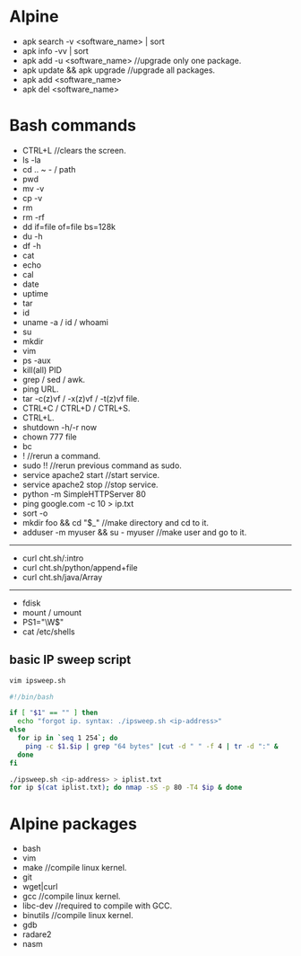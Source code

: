 # Alpine

* apk search -v <software_name> | sort
* apk info -vv | sort
* apk add -u <software_name> //upgrade only one package.
* apk update && apk upgrade //upgrade all packages.
* apk add <software_name>
* apk del <software_name>


# Bash commands

* CTRL+L //clears the screen.
* ls -la
* cd .. ~ - / path
* pwd
* mv -v
* cp -v
* rm
* rm -rf
* dd if=file of=file bs=128k
* du -h
* df -h
* cat
* echo
* cal
* date
* uptime
* tar
* id
* uname -a / id / whoami
* su
* mkdir
* vim
* ps -aux
* kill(all) PID
* grep / sed / awk.
* ping URL.
* tar -c(z)vf / -x(z)vf / -t(z)vf file.
* CTRL+C / CTRL+D / CTRL+S.
* CTRL+L.
* shutdown -h/-r now
* chown 777 file
* bc
* !<COMMAND-STRING> //rerun a command.
* sudo !! //rerun previous command as sudo.
* service apache2 start //start service.
* service apache2 stop //stop service.
* python -m SimpleHTTPServer 80
* ping google.com -c 10 > ip.txt
* sort -o <output-file> <input-file>
* mkdir foo && cd "$_" //make directory and cd to it.
* adduser -m myuser && su - myuser //make user and go to it.
----------
* curl cht.sh/:intro
* curl cht.sh/python/append+file
* curl cht.sh/java/Array
----------
* fdisk
* mount / umount
* PS1="\W\$"
* cat /etc/shells

## basic IP sweep script
```bash
vim ipsweep.sh
```
```bash
#!/bin/bash

if [ "$1" == "" ] then
  echo "forgot ip. syntax: ./ipsweep.sh <ip-address>"
else
  for ip in `seq 1 254`; do
    ping -c $1.$ip | grep "64 bytes" |cut -d " " -f 4 | tr -d ":" &
  done
fi
```
```bash
./ipsweep.sh <ip-address> > iplist.txt
for ip $(cat iplist.txt); do nmap -sS -p 80 -T4 $ip & done
```


# Alpine packages

* bash
* vim
* make //compile linux kernel.
* git
* wget|curl
* gcc //compile linux kernel.
* libc-dev //required to compile with GCC.
* binutils //compile linux kernel.
* gdb
* radare2
* nasm


